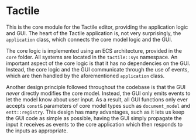 # Tactile

This is the core module for the Tactile editor, providing the application logic and GUI. The heart of the Tactile
application is, not very surprisingly, the `application` class, which connects the core model logic and the GUI.

The core logic is implemented using an ECS architecture, provided in the `core` folder. All systems are located in
the `tactile::sys` namespace. An important aspect of the core logic is that it has no dependencies on the GUI. Instead,
the core logic and the GUI communicate through the use of events, which are then handled by the
aforementioned `application` class.

Another design principle followed throughout the codebase is that the GUI _never_ directly modifies the core model.
Instead, the GUI only emits events to let the model know about user input. As a result, all GUI functions only ever
accepts `const&` parameters of core model types such as
`document_model` and `entt::registry`. This design has many advantages, such as it lets us keep the GUI code as simple
as possible, having the GUI simply propagate the input it receives as events to the core application which then responds
to the inputs as appropriate.
